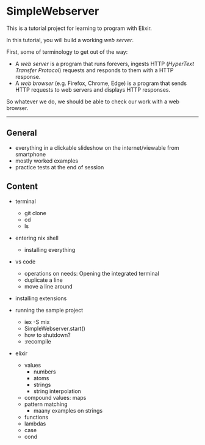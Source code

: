 # SimpleWebserver

This is a tutorial project for learning to program with Elixir.

In this tutorial, you will build a working _web server_.

First, some of terminology to get out of the way:

- A _web server_ is a program that runs forevers, ingests HTTP (_HyperText Transfer Protocol_) requests and responds to them with a HTTP response.
- A _web browser_ (e.g. Firefox, Chrome, Edge) is a program that sends HTTP requests to web servers and displays HTTP responses.

So whatever we do, we should be able to check our work with a web browser.

---

## General

- everything in a clickable slideshow on the internet/viewable from smartphone
- mostly worked examples
- practice tests at the end of session

## Content

- terminal
  - git clone
  - cd
  - ls 
- entering nix shell
  - installing everything
- vs code
  - operations on needs: Opening the integrated terminal
  - duplicate a line
  - move a line around
- installing extensions

- running the sample project
  - iex -S mix
  - SimpleWebserver.start()
  - how to shutdown?
  - :recompile
  
- elixir
  - values
    - numbers
    - atoms
    - strings
    - string interpolation
  - compound values: maps
  - pattern matching
    - maany examples on strings
  - functions
  - lambdas
  - case
  - cond
